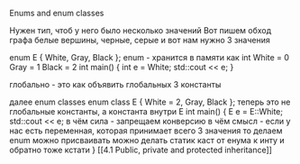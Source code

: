 Enums and enum classes

Нужен тип, чтоб у него было несколько значений
Вот пишем обход графа
белые вершины, черные, серые
и вот нам нужно 3 значения

enum E {
White,
Gray,
Black
};
enum - хранится в памяти как int
White = 0
Gray = 1
Black = 2
int main() {
int e = White;
std::cout << e;
}

глобально - это как объявить глобальных 3 константы

далее enum classes
enum class E {
White = 2,
Gray,
Black
};
теперь это не глобальные константы, а константа внутри E
int main() {
E e = E::White;
std::cout << e;
в чём сила - запрещаем конверсию
в чём смысл - если у нас есть переменная, которая принимает всего 3 значения
то делаем enum
можно присваивать
можно делать статик каст от енума к инту
и обратно тоже кстати
}
[[4.1 Public, private and protected inheritance]]
